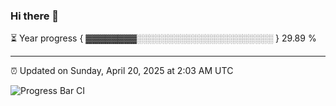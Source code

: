 ### Hi there 👋

⏳ Year progress { ▓▓▓▓▓▓▓▓░░░░░░░░░░░░░░░░░░░░░░ } 29.89 %

---

⏰ Updated on Sunday, April 20, 2025 at 2:03 AM UTC

![Progress Bar CI](https://github.com/arthurbuhl/arthurbuhl/workflows/Progress%20Bar%20CI/badge.svg)
